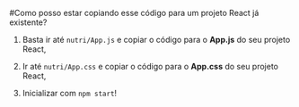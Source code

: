#Como posso estar copiando esse código para um projeto React já existente?
1. Basta ir até ```nutri/App.js``` e copiar o código para o **App.js** do seu projeto React,

2. Ir até ```nutri/App.css``` e copiar o código para o **App.css** do seu projeto React,

3. Inicializar com ```npm start```!